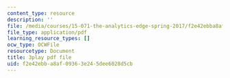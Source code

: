 ```yaml
---
content_type: resource
description: ''
file: /media/courses/15-071-the-analytics-edge-spring-2017/f2e42ebba8af09363e245dee6028d5cb_xAuh5VptDQ4.pdf
file_type: application/pdf
learning_resource_types: []
ocw_type: OCWFile
resourcetype: Document
title: 3play pdf file
uid: f2e42ebb-a8af-0936-3e24-5dee6028d5cb
---
```

